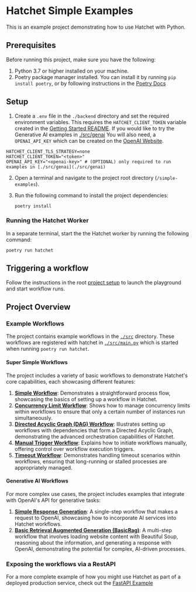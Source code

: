 # Hatchet Simple Examples

This is an example project demonstrating how to use Hatchet with Python.

## Prerequisites

Before running this project, make sure you have the following:

1. Python 3.7 or higher installed on your machine.
2. Poetry package manager installed. You can install it by running `pip install poetry`, or by following instructions in the [Poetry Docs](https://python-poetry.org/docs/#installation)

## Setup

1. Create a `.env` file in the `./backend` directory and set the required environment variables. This requires the `HATCHET_CLIENT_TOKEN` variable created in the [Getting Started README](../README.md). If you would like to try the Generative AI examples in [./src/genai](./src/genai) You will also need, a `OPENAI_API_KEY` which can be created on the [OpenAI Website](https://help.openai.com/en/articles/4936850-where-do-i-find-my-openai-api-key).

```
HATCHET_CLIENT_TLS_STRATEGY=none
HATCHET_CLIENT_TOKEN="<token>"
OPENAI_API_KEY="<openai-key>" # (OPTIONAL) only required to run examples in [./src/genai](./src/genai)
```

2. Open a terminal and navigate to the project root directory (`/simple-examples`).

3. Run the following command to install the project dependencies:

   ```shell
   poetry install
   ```

### Running the Hatchet Worker

In a separate terminal, start the the Hatchet worker by running the following command:

```shell
poetry run hatchet
```

## Triggering a workflow

Follow the instructions in the root [project setup](../README.md) to launch the playground and start workflow runs.

## Project Overview

### Example Workflows

The project contains example workflows in the [`./src`](./src) directory. These workflows are registered with hatchet in [`./src/main.py`](./src/main.py) which is started when running `poetry run hatchet`.

#### Super Simple Workflows

The project includes a variety of basic workflows to demonstrate Hatchet's core capabilities, each showcasing different features:

1. **[Simple Workflow](./src/simple/worker.py)**: Demonstrates a straightforward process flow, showcasing the basics of setting up a workflow in Hatchet.
2. **[Concurrency Limit Workflow](./src/concurrency_limit/worker.py)**: Shows how to manage concurrency limits within workflows to ensure that only a certain number of instances run simultaneously.
3. **[Directed Acyclic Graph (DAG) Workflow](./src/dag/worker.py)**: Illustrates setting up workflows with dependencies that form a Directed Acyclic Graph, demonstrating the advanced orchestration capabilities of Hatchet.
4. **[Manual Trigger Workflow](./src/manual_trigger/worker.py)**: Explains how to initiate workflows manually, offering control over workflow execution triggers.
5. **[Timeout Workflow](./src/timeout/worker.py)**: Demonstrates handling timeout scenarios within workflows, ensuring that long-running or stalled processes are appropriately managed.

#### Generative AI Workflows

For more complex use cases, the project includes examples that integrate with OpenAI's API for generative tasks:

1. **[Simple Response Generation](./src/genai/simple.py)**: A single-step workflow that makes a request to OpenAI, showcasing how to incorporate AI services into Hatchet workflows.
2. **[Basic Retrieval Augmented Generation (BasicRag)](./src/genai/basicrag.py)**: A multi-step workflow that involves loading website content with Beautiful Soup, reasoning about the information, and generating a response with OpenAI, demonstrating the potential for complex, AI-driven processes.

### Exposing the workflows via a RestAPI

For a more complete example of how you might use Hatchet as part of a deployed production service, check out the [FastAPI Example](../fast-api-react/README.md)
